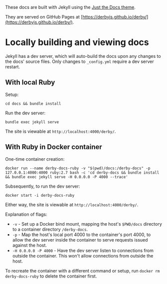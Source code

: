 These docs are built with Jekyll using the [Just the Docs theme](https://just-the-docs.com/).

They are served on GitHub Pages at [https://derbyjs.github.io/derby/](https://derbyjs.github.io/derby/).

# Locally building and viewing docs

Jekyll has a dev server, which will auto-build the docs upon any changes to the docs' source files. Only changes to `_config.yml` require a dev server restart.

## With local Ruby

Setup:

```
cd docs && bundle install
```

Run the dev server:

```
bundle exec jekyll serve
```

The site is viewable at `http://localhost:4000/derby/`.

## With Ruby in Docker container

One-time container creation:

```
docker run --name derby-docs-ruby -v "$(pwd)/docs:/derby-docs" -p 127.0.0.1:4000:4000 ruby:2.7 bash -c 'cd derby-docs && bundle install && bundle exec jekyll serve -H 0.0.0.0 -P 4000 --trace'
```

Subsequently, to run the dev server:

```
docker start -i derby-docs-ruby
```

Either way, the site is viewable at `http://localhost:4000/derby/`.

Explanation of flags:
* `-v` - Set up a Docker bind mount, mapping the host's `$PWD/docs` directory to a container directory `/derby-docs`.
* `-p` - Map the host's local port 4000 to the container's port 4000, to allow the dev server inside the container to serve requests issued against the host.
* `-H 0.0.0.0 -P 4000` - Have the dev server listen to connections from outside the container. This won't allow connections from outside the host.

To recreate the container with a different command or setup, run `docker rm derby-docs-ruby` to delete the container first.

